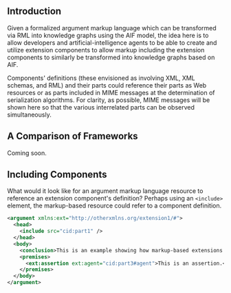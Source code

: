 ## Introduction

Given a formalized argument markup language which can be transformed via RML into knowledge graphs using the AIF model, the idea here is to allow developers and artificial-intelligence agents to be able to create and utilize extension components to allow markup including the extension components to similarly be transformed into knowledge graphs based on AIF.

Components' definitions (these envisioned as involving XML, XML schemas, and RML) and their parts could reference their parts as Web resources or as parts included in MIME messages at the determination of serialization algorithms. For clarity, as possible, MIME messages will be shown here so that the various interrelated parts can be observed simultaneously.

## A Comparison of Frameworks

Coming soon.

## Including Components

What would it look like for an argument markup language resource to reference an extension component's definition? Perhaps using an `<include>` element, the markup-based resource could refer to a component definition.

```xml
<argument xmlns:ext="http://otherxmlns.org/extension1/#">
  <head>
    <include src="cid:part1" />
  </head>
  <body>
    <conclusion>This is an example showing how markup-based extensions could be used.</conclusion>
    <premises>
      <ext:assertion ext:agent="cid:part3#agent">This is an assertion.</ext:assertion>
    </premises>
  </body>
</argument>
```

